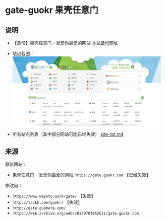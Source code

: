 # gate-guokr 果壳任意门 

## 说明

- 【备份】果壳任意门 - 发现你最爱的网站 [本站备份网址](https://qundao.github.io/gate-guokr/)

- 站点截图：
  ![果壳任意门](static/snapshot.png)

- 所有站点列表（其中部分网站可能已经失效）
  [site-list.md](site-list.md)

## 来源
原始网站：
- 果壳任意门 - 发现你最爱的网站 `https://gate.guokr.com` 【已经失效】

修改自：
- `https://www.waysto.work/gate/` 【失效】
- `http://lackk.com/guokr/` 【失效】
- `http://gate.guohere.com/`
- `https://web.archive.org/web/20170701052611/gate.guokr.com`
